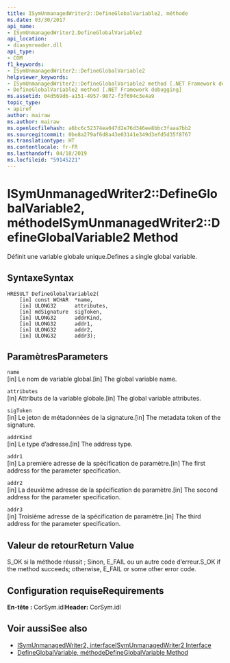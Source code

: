 ```yaml
---
title: ISymUnmanagedWriter2::DefineGlobalVariable2, méthode
ms.date: 03/30/2017
api_name:
- ISymUnmanagedWriter2.DefineGlobalVariable2
api_location:
- diasymreader.dll
api_type:
- COM
f1_keywords:
- ISymUnmanagedWriter2::DefineGlobalVariable2
helpviewer_keywords:
- ISymUnmanagedWriter2::DefineGlobalVariable2 method [.NET Framework debugging]
- DefineGlobalVariable2 method [.NET Framework debugging]
ms.assetid: 04d569d6-a151-4957-9872-f3f694c3e4a9
topic_type:
- apiref
author: mairaw
ms.author: mairaw
ms.openlocfilehash: a6bc6c52374ea047d2e76d346ee8bbc3faaa7bb2
ms.sourcegitcommit: 0be8a279af6d8a43e03141e349d3efd5d35f8767
ms.translationtype: HT
ms.contentlocale: fr-FR
ms.lasthandoff: 04/18/2019
ms.locfileid: "59145221"
---
```

# <a name="isymunmanagedwriter2defineglobalvariable2-method"></a><span data-ttu-id="60d9d-102">ISymUnmanagedWriter2::DefineGlobalVariable2, méthode</span><span class="sxs-lookup"><span data-stu-id="60d9d-102">ISymUnmanagedWriter2::DefineGlobalVariable2 Method</span></span>
<span data-ttu-id="60d9d-103">Définit une variable globale unique.</span><span class="sxs-lookup"><span data-stu-id="60d9d-103">Defines a single global variable.</span></span>  
  
## <a name="syntax"></a><span data-ttu-id="60d9d-104">Syntaxe</span><span class="sxs-lookup"><span data-stu-id="60d9d-104">Syntax</span></span>  
  
```  
HRESULT DefineGlobalVariable2(  
    [in] const WCHAR  *name,  
    [in] ULONG32      attributes,  
    [in] mdSignature  sigToken,  
    [in] ULONG32      addrKind,  
    [in] ULONG32      addr1,  
    [in] ULONG32      addr2,  
    [in] ULONG32      addr3);  
```  
  
## <a name="parameters"></a><span data-ttu-id="60d9d-105">Paramètres</span><span class="sxs-lookup"><span data-stu-id="60d9d-105">Parameters</span></span>  
 `name`  
 <span data-ttu-id="60d9d-106">[in] Le nom de variable global.</span><span class="sxs-lookup"><span data-stu-id="60d9d-106">[in] The global variable name.</span></span>  
  
 `attributes`  
 <span data-ttu-id="60d9d-107">[in] Attributs de la variable globale.</span><span class="sxs-lookup"><span data-stu-id="60d9d-107">[in] The global variable attributes.</span></span>  
  
 `sigToken`  
 <span data-ttu-id="60d9d-108">[in] Le jeton de métadonnées de la signature.</span><span class="sxs-lookup"><span data-stu-id="60d9d-108">[in] The metadata token of the signature.</span></span>  
  
 `addrKind`  
 <span data-ttu-id="60d9d-109">[in] Le type d’adresse.</span><span class="sxs-lookup"><span data-stu-id="60d9d-109">[in] The address type.</span></span>  
  
 `addr1`  
 <span data-ttu-id="60d9d-110">[in] La première adresse de la spécification de paramètre.</span><span class="sxs-lookup"><span data-stu-id="60d9d-110">[in] The first address for the parameter specification.</span></span>  
  
 `addr2`  
 <span data-ttu-id="60d9d-111">[in] La deuxième adresse de la spécification de paramètre.</span><span class="sxs-lookup"><span data-stu-id="60d9d-111">[in] The second address for the parameter specification.</span></span>  
  
 `addr3`  
 <span data-ttu-id="60d9d-112">[in] Troisième adresse de la spécification de paramètre.</span><span class="sxs-lookup"><span data-stu-id="60d9d-112">[in] The third address for the parameter specification.</span></span>  
  
## <a name="return-value"></a><span data-ttu-id="60d9d-113">Valeur de retour</span><span class="sxs-lookup"><span data-stu-id="60d9d-113">Return Value</span></span>  
 <span data-ttu-id="60d9d-114">S_OK si la méthode réussit ; Sinon, E_FAIL ou un autre code d’erreur.</span><span class="sxs-lookup"><span data-stu-id="60d9d-114">S_OK if the method succeeds; otherwise, E_FAIL or some other error code.</span></span>  
  
## <a name="requirements"></a><span data-ttu-id="60d9d-115">Configuration requise</span><span class="sxs-lookup"><span data-stu-id="60d9d-115">Requirements</span></span>  
 <span data-ttu-id="60d9d-116">**En-tête :** CorSym.idl</span><span class="sxs-lookup"><span data-stu-id="60d9d-116">**Header:** CorSym.idl</span></span>  
  
## <a name="see-also"></a><span data-ttu-id="60d9d-117">Voir aussi</span><span class="sxs-lookup"><span data-stu-id="60d9d-117">See also</span></span>

- [<span data-ttu-id="60d9d-118">ISymUnmanagedWriter2, interface</span><span class="sxs-lookup"><span data-stu-id="60d9d-118">ISymUnmanagedWriter2 Interface</span></span>](../../../../docs/framework/unmanaged-api/diagnostics/isymunmanagedwriter2-interface.md)
- [<span data-ttu-id="60d9d-119">DefineGlobalVariable, méthode</span><span class="sxs-lookup"><span data-stu-id="60d9d-119">DefineGlobalVariable Method</span></span>](../../../../docs/framework/unmanaged-api/diagnostics/isymunmanagedwriter-defineglobalvariable-method.md)
